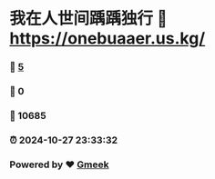 # 我在人世间踽踽独行 :link: https://onebuaaer.us.kg/ 
### :page_facing_up: [5](https://onebuaaer.us.kg//tag.html) 
### :speech_balloon: 0 
### :hibiscus: 10685 
### :alarm_clock: 2024-10-27 23:33:32 
### Powered by :heart: [Gmeek](https://github.com/Meekdai/Gmeek)
